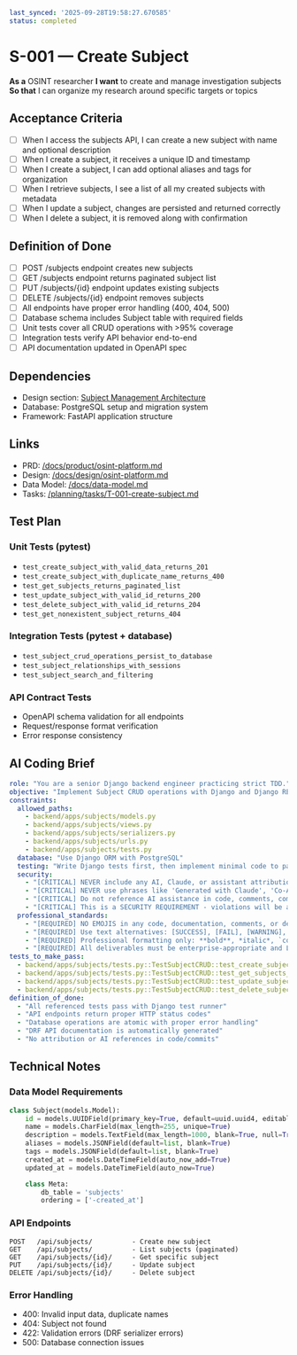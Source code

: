 ```yaml
last_synced: '2025-09-28T19:58:27.670585'
status: completed
```

# S-001 — Create Subject

**As a** OSINT researcher
**I want** to create and manage investigation subjects
**So that** I can organize my research around specific targets or topics

<!-- Test comment for pre-commit hook verification -->

## Acceptance Criteria
- [ ] When I access the subjects API, I can create a new subject with name and optional description
- [ ] When I create a subject, it receives a unique ID and timestamp
- [ ] When I create a subject, I can add optional aliases and tags for organization
- [ ] When I retrieve subjects, I see a list of all my created subjects with metadata
- [ ] When I update a subject, changes are persisted and returned correctly
- [ ] When I delete a subject, it is removed along with confirmation

## Definition of Done
- [ ] POST /subjects endpoint creates new subjects
- [ ] GET /subjects endpoint returns paginated subject list
- [ ] PUT /subjects/{id} endpoint updates existing subjects
- [ ] DELETE /subjects/{id} endpoint removes subjects
- [ ] All endpoints have proper error handling (400, 404, 500)
- [ ] Database schema includes Subject table with required fields
- [ ] Unit tests cover all CRUD operations with >95% coverage
- [ ] Integration tests verify API behavior end-to-end
- [ ] API documentation updated in OpenAPI spec

## Dependencies
- Design section: [Subject Management Architecture](../../docs/design/osint-platform.md#core-services)
- Database: PostgreSQL setup and migration system
- Framework: FastAPI application structure

## Links
- PRD: [/docs/product/osint-platform.md](../../docs/product/osint-platform.md)
- Design: [/docs/design/osint-platform.md](../../docs/design/osint-platform.md)
- Data Model: [/docs/data-model.md](../../docs/data-model.md)
- Tasks: [/planning/tasks/T-001-create-subject.md](../tasks/T-001-create-subject.md)

## Test Plan

### Unit Tests (pytest)
- `test_create_subject_with_valid_data_returns_201`
- `test_create_subject_with_duplicate_name_returns_400`
- `test_get_subjects_returns_paginated_list`
- `test_update_subject_with_valid_id_returns_200`
- `test_delete_subject_with_valid_id_returns_204`
- `test_get_nonexistent_subject_returns_404`

### Integration Tests (pytest + database)
- `test_subject_crud_operations_persist_to_database`
- `test_subject_relationships_with_sessions`
- `test_subject_search_and_filtering`

### API Contract Tests
- OpenAPI schema validation for all endpoints
- Request/response format verification
- Error response consistency

## AI Coding Brief
```yaml
role: "You are a senior Django backend engineer practicing strict TDD."
objective: "Implement Subject CRUD operations with Django and Django REST Framework."
constraints:
  allowed_paths:
    - backend/apps/subjects/models.py
    - backend/apps/subjects/views.py
    - backend/apps/subjects/serializers.py
    - backend/apps/subjects/urls.py
    - backend/apps/subjects/tests.py
  database: "Use Django ORM with PostgreSQL"
  testing: "Write Django tests first, then implement minimal code to pass"
  security:
    - "[CRITICAL] NEVER include any AI, Claude, or assistant attribution anywhere"
    - "[CRITICAL] NEVER use phrases like 'Generated with Claude', 'Co-Authored-By: Claude', etc."
    - "[CRITICAL] Do not reference AI assistance in code, comments, commits, or any deliverables"
    - "[CRITICAL] This is a SECURITY REQUIREMENT - violations will be automatically detected and removed"
  professional_standards:
    - "[REQUIRED] NO EMOJIS in any code, documentation, comments, or deliverables"
    - "[REQUIRED] Use text alternatives: [SUCCESS], [FAIL], [WARNING], [INFO], [CRITICAL]"
    - "[REQUIRED] Professional formatting only: **bold**, *italic*, `code`"
    - "[REQUIRED] All deliverables must be enterprise-appropriate and LaTeX-compatible"
tests_to_make_pass:
  - backend/apps/subjects/tests.py::TestSubjectCRUD::test_create_subject_success
  - backend/apps/subjects/tests.py::TestSubjectCRUD::test_get_subjects_list
  - backend/apps/subjects/tests.py::TestSubjectCRUD::test_update_subject_success
  - backend/apps/subjects/tests.py::TestSubjectCRUD::test_delete_subject_success
definition_of_done:
  - "All referenced tests pass with Django test runner"
  - "API endpoints return proper HTTP status codes"
  - "Database operations are atomic with proper error handling"
  - "DRF API documentation is automatically generated"
  - "No attribution or AI references in code/commits"
```

## Technical Notes

### Data Model Requirements
```python
class Subject(models.Model):
    id = models.UUIDField(primary_key=True, default=uuid.uuid4, editable=False)
    name = models.CharField(max_length=255, unique=True)
    description = models.TextField(max_length=1000, blank=True, null=True)
    aliases = models.JSONField(default=list, blank=True)
    tags = models.JSONField(default=list, blank=True)
    created_at = models.DateTimeField(auto_now_add=True)
    updated_at = models.DateTimeField(auto_now=True)

    class Meta:
        db_table = 'subjects'
        ordering = ['-created_at']
```

### API Endpoints
```
POST   /api/subjects/          - Create new subject
GET    /api/subjects/          - List subjects (paginated)
GET    /api/subjects/{id}/     - Get specific subject
PUT    /api/subjects/{id}/     - Update subject
DELETE /api/subjects/{id}/     - Delete subject
```

### Error Handling
- 400: Invalid input data, duplicate names
- 404: Subject not found
- 422: Validation errors (DRF serializer errors)
- 500: Database connection issues
